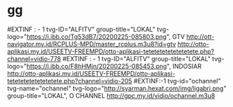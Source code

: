 # gg
#EXTINF : - 1 tvg-ID="ALFITV" group-title="LOKAL" tvg-logo="https://i.ibb.co/Tg53dB7/20200225-085803.png", GTV http://ott-navigator.my.id/RCPLUS-MPD/master_rcplus.m3u8?id=gtv http://otto-aplikasi.my.id/USEETV-FREEMPD/otto-aplikasi-tetetetetetetetetete.php?channel=vidio-778  #EXTINF : - 1 tvg-ID="ALFITV" group-title="LOKAL" tvg-logo="https://i.ibb.co/F8hHMjn/20200225-085453.png", INDOSIAR http://otto-aplikasi.my.id/USEETV-FREEMPD/otto-aplikasi-tetetetetetetetetete.php?channel=vidio-205 #EXTINF:-1 tvg-id="ochannel" tvg-name="ochannel" tvg-logo="http://syarman.hexat.com/img/ligabri.png" group-title="LOKAL", O CHANNEL http://gpc.my.id/vidio/ochannel.m3u8
